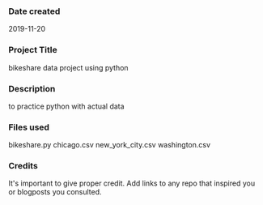 ### Date created
2019-11-20


### Project Title
bikeshare data project using python


### Description
to practice python with actual data


### Files used
bikeshare.py
chicago.csv
new_york_city.csv
washington.csv

### Credits
It's important to give proper credit. Add links to any repo that inspired you or blogposts you consulted.

